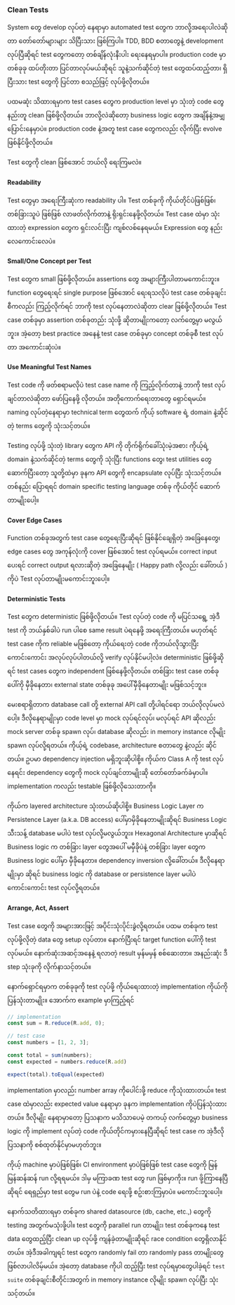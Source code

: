 ### Clean Tests

System တွေ develop လုပ်တဲ့ နေရာမှာ automated test တွေက ဘာလို့အရေးပါလဲဆိုတာ တော်တော်များများ
သိပြီးသား ဖြစ်ကြပါ။ TDD, BDD စတာတွေနဲ့ development လုပ်ပြီဆိုရင် test တွေကတော့ တစ်ချိန်လုံးနီးပါး ရေးနေရမှာပါ။
production code မှာ တစ်ခုခု ထပ်တိုးတာ ပြင်တာလုပ်မယ်ဆိုရင် သူနဲ့သက်ဆိုင်တဲ့ test တွေထပ်ထည့်တာ၊ ရှိပြီးသား test တွေကို 
ပြင်တာ စသည်ဖြင့် လုပ်ဖို့လိုတယ်။

ပထမဆုံး သိထားရမှာက test cases တွေက production level မှာ သုံးတဲ့ code တွေနည်းတူ clean ဖြစ်ဖို့လိုတယ်။ ဘာလို့လဲဆိုတော့ 
business logic တွေက အချိန်နဲ့အမျှ ပြောင်းနေမှာပဲ။ production code နဲ့အတူ test case တွေကလည်း လိုက်ပြီး evolve ဖြစ်နိုင်ဖို့လိုတယ်။

Test တွေကို clean ဖြစ်အောင် ဘယ်လို ရေးကြမလဲ။

#### Readability

Test တွေမှာ အရေးကြီးဆုံးက readability ပါ။ Test တစ်ခုကို ကိုယ်တိုင်ပဲဖြစ်ဖြစ်၊ တစ်ခြားသူပဲ ဖြစ်ဖြစ် လာဖတ်လိုက်တာနဲ့ 
ရိုးရှင်းနေဖို့လိုတယ်။ Test case ထဲမှာ သုံးထားတဲ့ expression တွေက ရှင်းလင်းပြီး ကျစ်လစ်နေရမယ်။ Expression တွေ နည်းလေကောင်းလေပဲ။

#### Small/One Concept per Test

Test တွေက small ဖြစ်ဖို့လိုတယ်။ assertions တွေ အများကြီးပါတာမကောင်းဘူး။ function တွေရေးရင် single purpose ဖြစ်အောင်
ရေးရသလိုပဲ test case တစ်ခုချင်းစီကလည်း ကြည့်လိုက်ရင် ဘာကို test လုပ်နေတာလဲဆိုတာ clear ဖြစ်ဖို့လိုတယ်။ 
Test case တစ်ခုမှာ assertion တစ်ခုတည်း သုံးဖို့ ဆိုတာမျိုးကတော့ လက်တွေ့မှာ မလွယ်ဘူး။ အဲ့တော့ best practice အနေနဲ့ test case တစ်ခုမှာ 
concept တစ်ခုစီ test လုပ်တာ အကောင်းဆုံးပဲ။


#### Use Meaningful Test Names

Test code ကို ဖတ်စရာမလိုပဲ test case name ကို ကြည့်လိုက်တာနဲ့ ဘာကို test လုပ်ချင်တာလဲဆိုတာ ဖော်ပြနေဖို့ လိုတယ်။ 
အတိုကောက်ရေးတာတွေ ရှောင်ရမယ်။ naming လုပ်တဲ့နေရာမှာ technical term တွေထက် ကိုယ့် software ရဲ့ domain နဲ့ဆိုင်တဲ့ terms တွေကို သုံးသင့်တယ်။

Testing လုပ်ဖို့ သုံးတဲ့ library တွေက API ကို တိုက်ရိုက်ခေါ်သုံးမဲ့အစား ကိုယ့်ရဲ့ domain နဲ့သက်ဆိုင်တဲ့ terms တွေကို သုံးပြီး
functions တွေ၊ test utilities တွေ ဆောက်ပြီးတော့ သူတို့ထဲမှာ ခုနက API တွေကို encapsulate လုပ်ပြီး သုံးသင့်တယ်။ 
တစ်နည်း ပြောရရင် domain specific testing language တစ်ခု ကိုယ်တိုင် ဆောက်တာမျိုးပေါ့။

#### Cover Edge Cases

Function တစ်ခုအတွက် test case တွေရေးပြီးဆိုရင် ဖြစ်နိုင်ချေရှိတဲ့ အခြေနေတွေ၊ edge cases တွေ အကုန်လုံးကို cover ဖြစ်အောင် test လုပ်ရမယ်။ 
correct input ပေးရင် correct output ရလားဆိုတဲ့ အခြေနေမျိုး ( Happy path လို့လည်း ခေါ်တယ် ) ကိုပဲ Test လုပ်တာမျိုးမကောင်းဘူးပေါ့။

#### Deterministic Tests

Test တွေက deterministic ဖြစ်ဖို့လိုတယ်။ Test လုပ်တဲ့ code ကို မပြင်သရွေ့ အဲ့ဒီ test ကို ဘယ်နှစ်ခါပဲ run ပါစေ same result ပဲရနေဖို့ အရေးကြီးတယ်။
မဟုတ်ရင် test case ကိုက reliable မဖြစ်တော့ ကိုယ်ရေးတဲ့ code ကိုဘယ်လိုသွားပြီး ကောင်းကောင်း အလုပ်လုပ်ပါတယ်လို့ verify လုပ်နိုင်မပါ့လဲ။ deterministic ဖြစ်ဖို့ဆိုရင် 
test cases တွေက independent ဖြစ်နေဖို့လိုတယ်။ တစ်ခြား test case တစ်ခုပေါ်ကို မှီခိုနေတာ၊ external state တစ်ခုခု အပေါ်မှီခိုနေတာမျိုး မဖြစ်သင့်ဘူး။

မေးစရာရှိတာက database call တို့ external API call တို့ပါရင်ရော ဘယ်လိုလုပ်မလဲပေါ့။ ဒီလိုနေရာမျိုးမှာ code level မှာ mock လုပ်ရင်လုပ်၊ 
မလုပ်ရင် API ဆိုလည်း mock server တစ်ခု spawn လုပ်၊ database ဆိုလည်း in memory instance လိုမျိုး spawn လုပ်လို့ရတယ်။ 
ကိုယ့်ရဲ့ codebase, architecture စတာတွေ နဲ့လည်း ဆိုင်တယ်။ ဥပမာ dependency injection မရှိဘူးဆိုပါစို့။ ကိုယ်က Class A ကို test လုပ်နေရင်း dependency တွေကို 
mock လုပ်ချင်တာမျိုးဆို တော်တော်ခက်ခဲမှာပါ။ implementation ကလည်း testable ဖြစ်ဖို့လိုသေးတာကို။ 

ကိုယ်က layered architecture သုံးတယ်ဆိုပါစို့။ Business Logic Layer က Persistence Layer (a.k.a. DB access) ပေါ်မှာမှိခိုနေတာမျိုးဆိုရင် Business Logic သီးသန့်
database မပါပဲ test လုပ်လို့မလွယ်ဘူး။ Hexagonal Architecture မှာဆိုရင် Business logic က တစ်ခြား layer တွေအပေါ် မမှီခိုပဲနဲ့ တစ်ခြား layer တွေက Business logic ပေါ်မှာ မှီခိုနေတာ။
dependency inversion လို့ခေါ်တယ်။ ဒီလိုနေရာမျိုးမှာ ဆိုရင် business logic ကို database or persistence layer မပါပဲ ကောင်းကောင်း test လုပ်လို့ရတယ်။

#### Arrange, Act, Assert

Test case တွေကို အများအားဖြင့် အပိုင်းသုံးပိုင်းခွဲလို့ရတယ်။ ပထမ တစ်ခုက test လုပ်ဖို့လိုတဲ့ data တွေ setup လုပ်တာ။ နောက်ပြီးရင် target function ပေါ်ကို test လုပ်မယ်။
နောက်ဆုံးအဆင့်အနေနဲ့ ရလာတဲ့ result မှန်မမှန် စစ်ဆေးတာ။ အနည်းဆုံး ဒီ step သုံးခုကို လိုက်နာသင့်တယ်။

နောက်ရှောင်ရမှာက တစ်ခုခုကို test လုပ်ဖို့ ကိုယ်ရေးထားတဲ့ implementation ကိုယ်ကိုပြန်သုံးတာမျိုး။ အောက်က example မှာကြည့်ရင်

```ts
// implementation
const sum = R.reduce(R.add, 0);

// test case
const numbers = [1, 2, 3];

const total = sum(numbers);
const expected = numbers.reduce(R.add)

expect(total).toEqual(expected)
```

implementation မှာလည်း number array ကိုပေါင်းဖို့ reduce ကိုသုံးထားတယ်။ test case ထဲမှာလည်း expected value နေရာမှာ ခုနက implementation ကိုပဲပြန်သုံးထားတယ်။
ဒီလိုမျိုး နေရာမှာတော့ ပြသနာက မသိသာပေမဲ့ တကယ့် လက်တွေ့မှာ business logic ကို implement လုပ်တဲ့ code ကိုယ်တိုင်ကမှားနေပြီဆိုရင် test case က အဲ့ဒီလို ပြသနာကို စစ်ထုတ်နိုင်မှာမဟုတ်ဘူး။

ကိုယ့် machine မှာပဲဖြစ်ဖြစ်၊ CI environment မှာပဲဖြစ်ဖြစ် test case တွေကို မြန်မြန်ဆန်ဆန် run လို့ရရမယ်။ ဒါမှ မကြာခဏ test တွေ run ဖြစ်မှာကိုး။ 
run ဖို့ကြာနေပြီဆိုရင် ရေရှည်မှာ test တွေမ run ပဲနဲ့ code ရေးဖို့ စဥ်းစားကြမှာပဲ။ မကောင်းဘူးပေါ့။

နောက်သတိထားရမှာ တစ်ခုက shared datasource (db, cache, etc.,) တွေကို testing အတွက်မသုံးဖို့ပါ။ test တွေကို parallel run တာမျိုး၊ test တစ်ခုကနေ test data တွေထည့်ပြီး clean up
လုပ်ဖို့ ကျန်ခဲ့တာမျိုးဆိုရင် race condition တွေရှိလာနိုင်တယ်။ အဲ့ဒီအခါကျရင် test တွေက randomly fail တာ randomly pass တာမျိုးတွေ ဖြစ်လာပါလိမ့်မယ်။ 
အဲ့တော့ database ကိုပါ ထည့်ပြီး test လုပ်ရမှာတွေပါခဲ့ရင် `test suite` တစ်ခုချင်းစီတိုင်းအတွက် in memory instance လိုမျိုး spawn လုပ်ပြီး သုံးသင့်တယ်။
